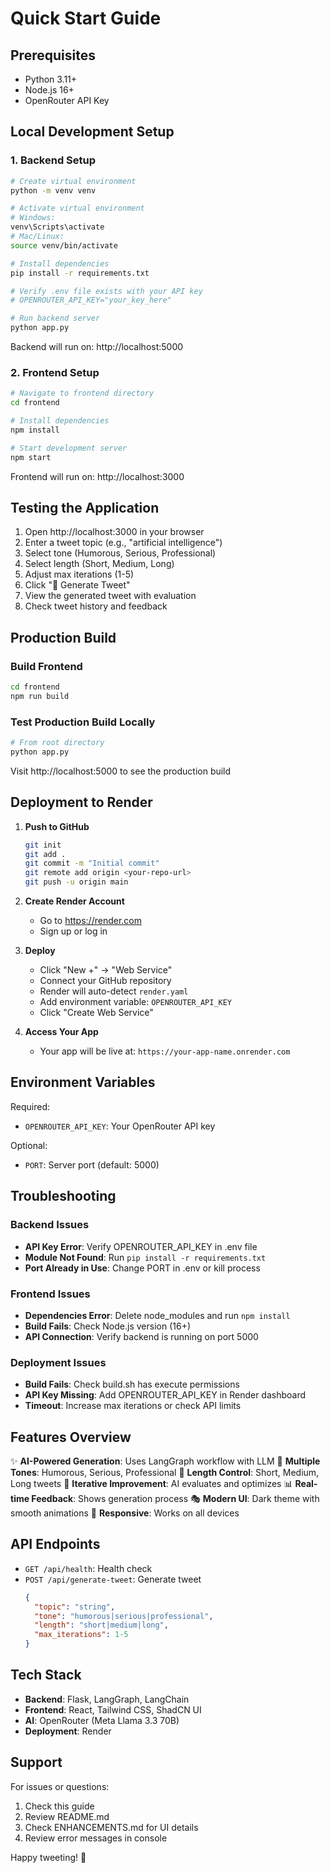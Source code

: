 # Quick Start Guide

## Prerequisites
- Python 3.11+
- Node.js 16+
- OpenRouter API Key

## Local Development Setup

### 1. Backend Setup
```bash
# Create virtual environment
python -m venv venv

# Activate virtual environment
# Windows:
venv\Scripts\activate
# Mac/Linux:
source venv/bin/activate

# Install dependencies
pip install -r requirements.txt

# Verify .env file exists with your API key
# OPENROUTER_API_KEY="your_key_here"

# Run backend server
python app.py
```

Backend will run on: http://localhost:5000

### 2. Frontend Setup
```bash
# Navigate to frontend directory
cd frontend

# Install dependencies
npm install

# Start development server
npm start
```

Frontend will run on: http://localhost:3000

## Testing the Application

1. Open http://localhost:3000 in your browser
2. Enter a tweet topic (e.g., "artificial intelligence")
3. Select tone (Humorous, Serious, Professional)
4. Select length (Short, Medium, Long)
5. Adjust max iterations (1-5)
6. Click "🚀 Generate Tweet"
7. View the generated tweet with evaluation
8. Check tweet history and feedback

## Production Build

### Build Frontend
```bash
cd frontend
npm run build
```

### Test Production Build Locally
```bash
# From root directory
python app.py
```

Visit http://localhost:5000 to see the production build

## Deployment to Render

1. **Push to GitHub**
   ```bash
   git init
   git add .
   git commit -m "Initial commit"
   git remote add origin <your-repo-url>
   git push -u origin main
   ```

2. **Create Render Account**
   - Go to https://render.com
   - Sign up or log in

3. **Deploy**
   - Click "New +" → "Web Service"
   - Connect your GitHub repository
   - Render will auto-detect `render.yaml`
   - Add environment variable: `OPENROUTER_API_KEY`
   - Click "Create Web Service"

4. **Access Your App**
   - Your app will be live at: `https://your-app-name.onrender.com`

## Environment Variables

Required:
- `OPENROUTER_API_KEY`: Your OpenRouter API key

Optional:
- `PORT`: Server port (default: 5000)

## Troubleshooting

### Backend Issues
- **API Key Error**: Verify OPENROUTER_API_KEY in .env file
- **Module Not Found**: Run `pip install -r requirements.txt`
- **Port Already in Use**: Change PORT in .env or kill process

### Frontend Issues
- **Dependencies Error**: Delete node_modules and run `npm install`
- **Build Fails**: Check Node.js version (16+)
- **API Connection**: Verify backend is running on port 5000

### Deployment Issues
- **Build Fails**: Check build.sh has execute permissions
- **API Key Missing**: Add OPENROUTER_API_KEY in Render dashboard
- **Timeout**: Increase max iterations or check API limits

## Features Overview

✨ **AI-Powered Generation**: Uses LangGraph workflow with LLM
🎨 **Multiple Tones**: Humorous, Serious, Professional
📏 **Length Control**: Short, Medium, Long tweets
🔄 **Iterative Improvement**: AI evaluates and optimizes
📊 **Real-time Feedback**: Shows generation process
🎭 **Modern UI**: Dark theme with smooth animations
📱 **Responsive**: Works on all devices

## API Endpoints

- `GET /api/health`: Health check
- `POST /api/generate-tweet`: Generate tweet
  ```json
  {
    "topic": "string",
    "tone": "humorous|serious|professional",
    "length": "short|medium|long",
    "max_iterations": 1-5
  }
  ```

## Tech Stack

- **Backend**: Flask, LangGraph, LangChain
- **Frontend**: React, Tailwind CSS, ShadCN UI
- **AI**: OpenRouter (Meta Llama 3.3 70B)
- **Deployment**: Render

## Support

For issues or questions:
1. Check this guide
2. Review README.md
3. Check ENHANCEMENTS.md for UI details
4. Review error messages in console

Happy tweeting! 🚀
